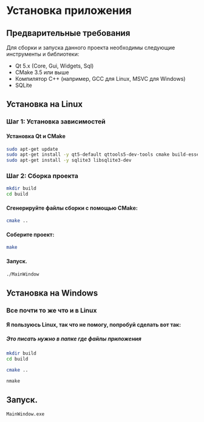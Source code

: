 # Установка приложения

## Предварительные требования

Для сборки и запуска данного проекта необходимы следующие инструменты и библиотеки:
- Qt 5.x (Core, Gui, Widgets, Sql)
- CMake 3.5 или выше
- Компилятор C++ (например, GCC для Linux, MSVC для Windows)
- SQLite

## Установка на Linux

### Шаг 1: Установка зависимостей

#### Установка Qt и CMake

```sh
sudo apt-get update
sudo apt-get install -y qt5-default qttools5-dev-tools cmake build-essential
sudo apt-get install -y sqlite3 libsqlite3-dev
```

### Шаг 2: Сборка проекта

```sh
mkdir build
cd build
```

#### Сгенерируйте файлы сборки с помощью CMake:

```sh
cmake ..
```

#### Соберите проект:

```sh
make
```

#### Запуск.

```sh
./MainWindow
```


## Установка на Windows

### Все почти то же что и в Linux

#### Я пользуюсь Linux, так что не помогу, попробуй сделать вот так:

##### Это писать нужно в папке где файлы приложения

```sh
mkdir build
cd build
```

```sh
cmake ..
```
```sh
nmake
```

## Запуск.

```sh
MainWindow.exe
```


